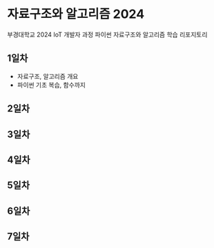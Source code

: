 # 자료구조와 알고리즘 2024
부경대학교 2024 IoT 개발자 과정 파이썬 자료구조와 알고리즘 학습 리포지토리

## 1일차
- 자료구조, 알고리즘 개요
- 파이썬 기초 복습, 함수까지

## 2일차


## 3일차


## 4일차


## 5일차


## 6일차


## 7일차